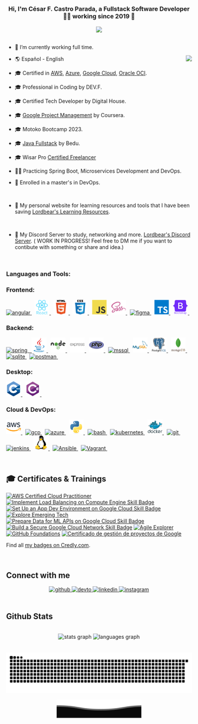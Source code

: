 
### <div align="center">Hi, I'm César F. Castro Parada, a Fullstack Software Developer 👨‍💻 working since 2019 🚀</div>  
  <div align="center">
<img src="https://komarev.com/ghpvc/?username=Lordbear117&&style=flat-square" align="center" />
</div> 

  <br/>

- 🔭 I’m currently working full time.

<img align="right" height="250" src="./assets/icecreambear.gif" />

- 🌎 Español - English

- 🎓 Certified in [AWS](https://www.credly.com/badges/c7a95f64-3da1-4417-a9d7-893c48101e4d/public_url), [Azure](https://learn.microsoft.com/en-us/users/lordbear117/credentials/84c556187a90bfb6?ref=https%3A%2F%2Fwww.linkedin.com%2F), [Google Cloud](https://www.cloudskillsboost.google/public_profiles/e3952ec4-873a-4986-a468-ab117f8f9c3a), [Oracle OCI](https://catalog-education.oracle.com/pls/certview/sharebadge?id=D3B09AC80BE7F454C5418D7D32AF2B2378F72BF68364179F5D502036050D22B1#).

- 🎓 Professional in Coding by DEV.F.

- 🎓 Certified Tech Developer by Digital House.

- 🎓 [Google Project Management](https://www.coursera.org/account/accomplishments/professional-cert/6RPRWXN7XW49) by Coursera.

- 🎓 Motoko Bootcamp 2023.

- 🎓 [Java Fullstack](https://www.acreditta.com/credential/8d65fa51-c19d-4209-92d8-cfafd5a1c1a7?utm_source=copy&resource_type=badge&resource=8d65fa51-c19d-4209-92d8-cfafd5a1c1a7) by Bedu.

- 🎓 Wisar Pro [Certified Freelancer](https://wisar.pro/wp-content/certificates/elanx24/certificado-de-finalizacion-cesar-fernando-castro-parada-ovngsilh.pdf)
  
- 🐱‍👤 Practicing Spring Boot, Microservices Development and DevOps.

- 🐻 Enrolled in a master's in DevOps.

<br/>

- 🐻 My personal website for learning resources and tools that I have been saving [Lordbear's Learning Resources](https://lordbear.notion.site/lordbear/Learning-resources-7c54a5b146b0457bbe74b90261f3594b). 

<br/>

- 👾 My Discord Server to study, networking and more. [Lordbear's Discord Server](https://discord.gg/GvkBAa5n2H). ( WORK IN PROGRESS! Feel free to DM me if you want to contibute with something or share and idea.)

<br/>  

<h3 align="left">Languages and Tools:</h3>

<p align="left"> 
<h3 align="left">Frontend:</h3>
<a href="https://angular.io" target="_blank" rel="noreferrer"> <img src="https://angular.io/assets/images/logos/angular/angular.svg" alt="angular" width="40" height="40"/> </a>&nbsp;
<a href="https://reactjs.org/" target="_blank" rel="noreferrer"> <img src="https://raw.githubusercontent.com/devicons/devicon/master/icons/react/react-original-wordmark.svg" alt="react" width="40" height="40"/> </a> &nbsp;
<a href="https://www.w3.org/html/" target="_blank" rel="noreferrer"> <img src="https://raw.githubusercontent.com/devicons/devicon/master/icons/html5/html5-original-wordmark.svg" alt="html5" width="40" height="40"/> </a> &nbsp;
<a href="https://www.w3schools.com/css/" target="_blank" rel="noreferrer"> <img src="https://raw.githubusercontent.com/devicons/devicon/master/icons/css3/css3-original-wordmark.svg" alt="css3" width="40" height="40"/> </a> &nbsp;
<a href="https://developer.mozilla.org/en-US/docs/Web/JavaScript" target="_blank" rel="noreferrer"> <img src="https://raw.githubusercontent.com/devicons/devicon/master/icons/javascript/javascript-original.svg" alt="javascript" width="40" height="40"/> </a> &nbsp;
<a href="https://sass-lang.com" target="_blank" rel="noreferrer"> <img src="https://raw.githubusercontent.com/devicons/devicon/master/icons/sass/sass-original.svg" alt="sass" width="40" height="40"/> </a> &nbsp;
<a href="https://www.figma.com/" target="_blank" rel="noreferrer"> <img src="https://www.vectorlogo.zone/logos/figma/figma-icon.svg" alt="figma" width="40" height="40"/> </a> &nbsp;
<a href="https://www.typescriptlang.org/" target="_blank" rel="noreferrer"> <img src="https://raw.githubusercontent.com/devicons/devicon/master/icons/typescript/typescript-original.svg" alt="typescript" width="40" height="40"/> </a> &nbsp;
<a href="https://getbootstrap.com" target="_blank" rel="noreferrer"> <img src="https://raw.githubusercontent.com/devicons/devicon/master/icons/bootstrap/bootstrap-plain-wordmark.svg" alt="bootstrap" width="40" height="40"/> </a> &nbsp;

<h3 align="left">Backend:</h3>
<a href="https://spring.io/" target="_blank" rel="noreferrer"> <img src="https://www.vectorlogo.zone/logos/springio/springio-icon.svg" alt="spring" width="40" height="40"/> &nbsp;
<a href="https://www.java.com" target="_blank" rel="noreferrer"> <img src="https://raw.githubusercontent.com/devicons/devicon/master/icons/java/java-original.svg" alt="java" width="40" height="40"/> </a>&nbsp;
<a href="https://nodejs.org" target="_blank" rel="noreferrer"> <img src="https://raw.githubusercontent.com/devicons/devicon/master/icons/nodejs/nodejs-original-wordmark.svg" alt="nodejs" width="40" height="40"/> </a> &nbsp;
<a href="https://expressjs.com" target="_blank" rel="noreferrer"> <img src="https://raw.githubusercontent.com/devicons/devicon/master/icons/express/express-original-wordmark.svg" alt="express" width="40" height="40"/> </a> &nbsp;
<a href="https://www.php.net" target="_blank" rel="noreferrer"> <img src="https://raw.githubusercontent.com/devicons/devicon/master/icons/php/php-original.svg" alt="php" width="40" height="40"/> </a>&nbsp;
<a href="https://www.microsoft.com/en-us/sql-server" target="_blank" rel="noreferrer"> <img src="https://www.svgrepo.com/show/303229/microsoft-sql-server-logo.svg" alt="mssql" width="40" height="40"/> </a> &nbsp;
<a href="https://www.mysql.com/" target="_blank" rel="noreferrer"> <img src="https://raw.githubusercontent.com/devicons/devicon/master/icons/mysql/mysql-original-wordmark.svg" alt="mysql" width="40" height="40"/> </a>&nbsp; 
<a href="https://www.postgresql.org" target="_blank" rel="noreferrer"> <img src="https://raw.githubusercontent.com/devicons/devicon/master/icons/postgresql/postgresql-original-wordmark.svg" alt="postgresql" width="40" height="40"/> </a> &nbsp;
<a href="https://www.mongodb.com/" target="_blank" rel="noreferrer"> <img src="https://raw.githubusercontent.com/devicons/devicon/master/icons/mongodb/mongodb-original-wordmark.svg" alt="mongodb" width="40" height="40"/> </a> &nbsp;
</a> <a href="https://www.sqlite.org/" target="_blank" rel="noreferrer"> <img src="https://www.vectorlogo.zone/logos/sqlite/sqlite-icon.svg" alt="sqlite" width="40" height="40"/> </a> &nbsp;
<a href="https://postman.com" target="_blank" rel="noreferrer"> <img src="https://www.vectorlogo.zone/logos/getpostman/getpostman-icon.svg" alt="postman" width="40" height="40"/> </a> &nbsp;

<h3 align="left">Desktop:</h3>
<a href="https://www.w3schools.com/cpp/" target="_blank" rel="noreferrer"> <img src="https://raw.githubusercontent.com/devicons/devicon/master/icons/cplusplus/cplusplus-original.svg" alt="cplusplus" width="40" height="40"/> </a>&nbsp; 
<a href="https://www.w3schools.com/cs/" target="_blank" rel="noreferrer"> <img src="https://raw.githubusercontent.com/devicons/devicon/master/icons/csharp/csharp-original.svg" alt="csharp" width="40" height="40"/> </a> &nbsp;

<h3 align="left">Cloud & DevOps:</h3>
<a href="https://aws.amazon.com" target="_blank" rel="noreferrer"> <img src="https://raw.githubusercontent.com/devicons/devicon/master/icons/amazonwebservices/amazonwebservices-original-wordmark.svg" alt="aws" width="40" height="40"/> </a> &nbsp;
<a href="https://cloud.google.com" target="_blank" rel="noreferrer"> <img src="https://www.vectorlogo.zone/logos/google_cloud/google_cloud-icon.svg" alt="gcp" width="40" height="40"/> </a> &nbsp;
<a href="https://azure.microsoft.com/en-in/" target="_blank" rel="noreferrer"> <img src="https://www.vectorlogo.zone/logos/microsoft_azure/microsoft_azure-icon.svg" alt="azure" width="40" height="40"/> </a> &nbsp;
<a href="https://www.python.org" target="_blank" rel="noreferrer"> <img src="https://raw.githubusercontent.com/devicons/devicon/master/icons/python/python-original.svg" alt="python" width="40" height="40"/> </a> &nbsp;
<a href="https://www.gnu.org/software/bash/" target="_blank" rel="noreferrer"> <img src="https://www.vectorlogo.zone/logos/gnu_bash/gnu_bash-icon.svg" alt="bash" width="40" height="40"/> </a> &nbsp;
<a href="https://kubernetes.io" target="_blank" rel="noreferrer"> <img src="https://www.vectorlogo.zone/logos/kubernetes/kubernetes-icon.svg" alt="kubernetes" width="40" height="40"/> </a> &nbsp;
<a href="https://www.docker.com/" target="_blank" rel="noreferrer"> <img src="https://raw.githubusercontent.com/devicons/devicon/master/icons/docker/docker-original-wordmark.svg" alt="docker" width="40" height="40"/> </a> &nbsp;
<a href="https://git-scm.com/" target="_blank" rel="noreferrer"> <img src="https://www.vectorlogo.zone/logos/git-scm/git-scm-icon.svg" alt="git" width="40" height="40"/> </a> &nbsp;
<a href="https://www.jenkins.io" target="_blank" rel="noreferrer"> <img src="https://www.vectorlogo.zone/logos/jenkins/jenkins-icon.svg" alt="jenkins" width="40" height="40"/> </a> &nbsp;
<a href="https://www.linux.org/" target="_blank" rel="noreferrer"> <img src="https://raw.githubusercontent.com/devicons/devicon/master/icons/linux/linux-original.svg" alt="linux" width="40" height="40"/> </a> &nbsp;
<a href="https://www.ansible.com/" target="_blank" rel="noreferrer"> <img src="https://www.vectorlogo.zone/logos/ansible/ansible-icon.svg" alt="Ansible" width="40" height="40"/> </a> &nbsp;
<a href="https://www.vagrantup.com/" target="_blank" rel="noreferrer"> <img src="https://www.vectorlogo.zone/logos/vagrantup/vagrantup-icon.svg" alt="Vagrant" width="40" height="40"/> </a> &nbsp;




</p>

<br/>  

## 🎓 Certificates & Trainings
<!--START_SECTION:badges-->
[![AWS Certified Cloud Practitioner](https://images.credly.com/size/110x110/images/00634f82-b07f-4bbd-a6bb-53de397fc3a6/image.png)](http://www.credly.com/badges/c7a95f64-3da1-4417-a9d7-893c48101e4d "AWS Certified Cloud Practitioner")
[![Implement Load Balancing on Compute Engine Skill Badge](https://images.credly.com/size/110x110/images/eea11cba-2a98-4bbe-bad2-447878dd34a2/image.png)](http://www.credly.com/badges/c6a12123-3520-4ba0-9411-3ff9756efda5 "Implement Load Balancing on Compute Engine Skill Badge")
[![Set Up an App Dev Environment on Google Cloud Skill Badge](https://images.credly.com/size/110x110/images/42326d44-14ff-4eda-b9c5-7d8f12919253/image.png)](http://www.credly.com/badges/2ba8e2d1-c819-47c5-9ff8-e6ecd868b05c "Set Up an App Dev Environment on Google Cloud Skill Badge")
[![Explore Emerging Tech](https://images.credly.com/size/110x110/images/c6f4a830-11d9-46ba-a061-8ac2e5a099e9/Explore_Emerging_Tech.png)](http://www.credly.com/badges/b592bd5d-e227-406d-ab3c-972db04c70d4 "Explore Emerging Tech")
[![Prepare Data for ML APIs on Google Cloud Skill Badge](https://images.credly.com/size/110x110/images/68756311-9319-4eeb-a2b7-76defc8dd8a2/image.png)](http://www.credly.com/badges/77d8d3b6-bd42-46ce-866d-daabab2b2bba "Prepare Data for ML APIs on Google Cloud Skill Badge")
[![Build a Secure Google Cloud Network Skill Badge](https://images.credly.com/size/110x110/images/e1131ae3-4a52-4af1-9801-b7853767cf79/image.png)](http://www.credly.com/badges/b0e49528-1a74-4ff9-ac60-1b7d5c8fe2c9 "Build a Secure Google Cloud Network Skill Badge")
[![Agile Explorer](https://images.credly.com/size/110x110/images/3b7846e2-bdbd-4ed6-8543-182f47502190/image.png)](http://www.credly.com/badges/3b88d2d6-e820-4dcf-8416-8c6281909155 "Agile Explorer")
[![GitHub Foundations](https://images.credly.com/size/110x110/images/024d0122-724d-4c5a-bd83-cfe3c4b7a073/image.png)](http://www.credly.com/badges/34dc5092-a6ed-485c-9258-b458ef8f237a "GitHub Foundations")
[![Certificado de gestión de proyectos de Google](https://images.credly.com/size/110x110/images/195d0589-8a46-4366-bedc-41749c663a42/image.png)](http://www.credly.com/badges/21ff20d0-2c0d-42a4-9679-5e2969868181 "Certificado de gestión de proyectos de Google")
<!--END_SECTION:badges-->
Find all [my badges on Credly.com](https://www.credly.com/users/Lordbear117/badges).

<br/> 

## Connect with me  
<div align="center">
<a href="https://github.com/Lordbear117" target="_blank">
<img src=https://img.shields.io/badge/github-%2324292e.svg?&style=for-the-badge&logo=github&logoColor=white alt=github style="margin-bottom: 5px;" />
</a>
<a href="https://dev.to/lordbear117" target="_blank">
<img src=https://img.shields.io/badge/dev.to-%2308090A.svg?&style=for-the-badge&logo=dev.to&logoColor=white alt=devto style="margin-bottom: 5px;" />
</a>
<a href="https://linkedin.com/in/cesar-castro-dev" target="_blank">
<img src=https://img.shields.io/badge/linkedin-%231E77B5.svg?&style=for-the-badge&logo=linkedin&logoColor=white alt=linkedin style="margin-bottom: 5px;" />
</a>
<a href="https://instagram.com/lord_bears" target="_blank">
<img src=https://img.shields.io/badge/instagram-%23000000.svg?&style=for-the-badge&logo=instagram&logoColor=white alt=instagram style="margin-bottom: 5px;" />
</a>  
</div>  
  
<br/>  

## Github Stats  

<br/> 
<!--<div align="center"><img src="https://github-readme-stats.vercel.app/api?username=Lordbear117&show_icons=true&count_private=true&hide_border=true" align="center" /></div> -->
<div align="center">
  <img src="https://github-readme-stats.vercel.app/api?username=Lordbear117&hide_title=false&hide_rank=false&show_icons=true&include_all_commits=true&count_private=true&disable_animations=false&theme=dracula&locale=en&hide_border=false" height="150" alt="stats graph"  />
  <img src="https://github-readme-stats.vercel.app/api/top-langs?username=Lordbear117&locale=en&hide_title=false&layout=compact&card_width=320&langs_count=5&theme=dracula&hide_border=false" height="150" alt="languages graph"  />
</div>

<br/>   

<br clear="both">

<img src="https://raw.githubusercontent.com/Lordbear117/Lordbear117/output/snake.svg" alt="Snake animation" />

<p align="center">
        <img src="./assets/Bottom.svg" alt="Github Stats" />
</p>

<div align="center"></div>



